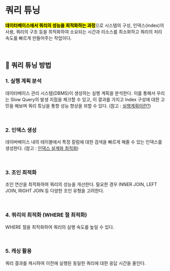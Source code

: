 # 쿼리 튜닝

<mark>**데이터베이스에서 쿼리의 성능을 최적화하는 과정**</mark>으로 시스템의 구성, 인덱스(index)의 사용, 쿼리의 구조 등을 최적화하여 소요되는 시간과 리소스를 최소화하고 쿼리의 처리 속도를 빠르게 만들어주는 작업이다.

</br>

## 🍊 쿼리 튜닝 방법

### 1. 실행 계획 분석

데이터베이스 관리 시스템(DBMS)이 생성하는 실행 계획을 분석한다. 이를 통해서 우리는 Slow Query의 발생 지점을 체크할 수 있고, 이 결과를 가지고 Index 구성에 대한 고민을 해보며 쿼리 튜닝을 통항 성능 향상을 꾀할 수 있다. (참고 : [실행계획이란?](https://github.com/ArdorHoon/computer-science-for-developer/blob/main/database/%EC%8B%A4%ED%96%89_%EA%B3%84%ED%9A%8D.md))

</br>

### 2. 인덱스 생성

데이버베이스 내의 테이블에서 특정 칼럼에 대한 검색을 빠르게 해줄 수 있는 인덱스를 생성한다. (참고 : [인덱스 설계와 최적화](https://github.com/ArdorHoon/computer-science-for-developer/blob/main/database/%EC%9D%B8%EB%8D%B1%EC%8A%A4_%EC%84%A4%EA%B3%84%EC%99%80_%EC%B5%9C%EC%A0%81%ED%99%94.md))

</br>

### 3. 조인 최적화

조인 연산을 최적화하여 쿼리의 성능을 개선한다. 필요한 경우 INNER JOIN, LEFT JOIN, RIGHT JOIN 등 다양한 조인 유형을 고려한다.

</br>


### 4. 쿼리의 최적화 (WHERE 절 최적화)

WHERE 절을 최적화하여 쿼리의 실행 속도를 높일 수 있다.

</br>

### 5. 캐싱 활용

쿼리 결과를 캐시하여 이전에 실행된 동일한 쿼리에 대한 응답 시간을 줄인다.

</br>
